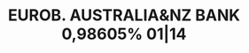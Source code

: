---
layout: asset
title: EUROB. AUSTRALIA&NZ BANK 0,98605% 01|14                     
isin: US05252BBH15
---